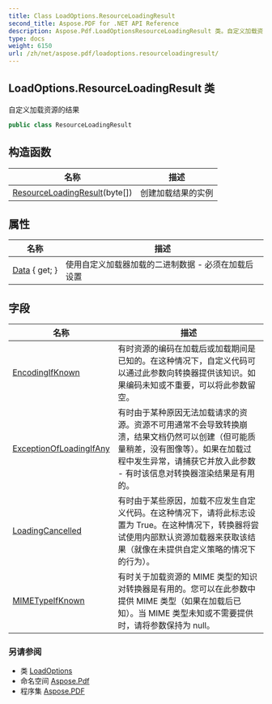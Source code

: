 ```yaml
---
title: Class LoadOptions.ResourceLoadingResult
second_title: Aspose.PDF for .NET API Reference
description: Aspose.Pdf.LoadOptionsResourceLoadingResult 类。自定义加载资源的结果
type: docs
weight: 6150
url: /zh/net/aspose.pdf/loadoptions.resourceloadingresult/
---
```

## LoadOptions.ResourceLoadingResult 类

自定义加载资源的结果

```csharp
public class ResourceLoadingResult
```

## 构造函数

| 名称 | 描述 |
| --- | --- |
| [ResourceLoadingResult](../../aspose.pdf/loadoptions.resourceloadingresult/.ctor)(byte[]) | 创建加载结果的实例 |

## 属性

| 名称 | 描述 |
| --- | --- |
| [Data](../../aspose.pdf/loadoptions.resourceloadingresult/data) { get; } | 使用自定义加载器加载的二进制数据 - 必须在加载后设置 |

## 字段

| 名称 | 描述 |
| --- | --- |
| [EncodingIfKnown](../../aspose.pdf/loadoptions.resourceloadingresult/encodingifknown) | 有时资源的编码在加载后或加载期间是已知的。在这种情况下，自定义代码可以通过此参数向转换器提供该知识。如果编码未知或不重要，可以将此参数留空。 |
| [ExceptionOfLoadingIfAny](../../aspose.pdf/loadoptions.resourceloadingresult/exceptionofloadingifany) | 有时由于某种原因无法加载请求的资源。资源不可用通常不会导致转换崩溃，结果文档仍然可以创建（但可能质量稍差，没有图像等）。如果在加载过程中发生异常，请捕获它并放入此参数 - 有时该信息对转换器渲染结果是有用的。 |
| [LoadingCancelled](../../aspose.pdf/loadoptions.resourceloadingresult/loadingcancelled) | 有时由于某些原因，加载不应发生自定义代码。在这种情况下，请将此标志设置为 True。在这种情况下，转换器将尝试使用内部默认资源加载器来获取该结果（就像在未提供自定义策略的情况下的行为）。 |
| [MIMETypeIfKnown](../../aspose.pdf/loadoptions.resourceloadingresult/mimetypeifknown) | 有时关于加载资源的 MIME 类型的知识对转换器是有用的。您可以在此参数中提供 MIME 类型（如果在加载后已知）。当 MIME 类型未知或不需要提供时，请将参数保持为 null。 |

### 另请参阅

* 类 [LoadOptions](../loadoptions/)
* 命名空间 [Aspose.Pdf](../../aspose.pdf/)
* 程序集 [Aspose.PDF](../../)